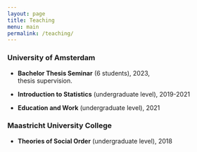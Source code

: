 ```yaml
---
layout: page
title: Teaching
menu: main
permalink: /teaching/
---
```



### University of Amsterdam
<p> </p>

- **Bachelor Thesis Seminar** (6 students), 2023, \
thesis supervision.

- **Introduction to Statistics** (undergraduate level), 2019-2021 

- **Education and Work** (undergraduate level), 2021 

### Maastricht University College
<p> </p>

- **Theories of Social Order** (undergraduate level), 2018 
